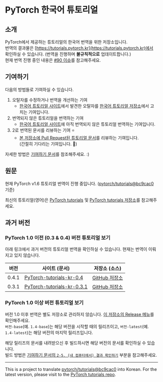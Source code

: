 # PyTorch 한국어 튜토리얼

## 소개

PyTorch에서 제공하는 튜토리얼의 한국어 번역을 위한 저장소입니다.\
번역의 결과물은 [https://tutorials.pytorch.kr](https://tutorials.pytorch.kr)에서 확인하실 수 있습니다. (번역을 진행하며 **불규칙적으로** 업데이트합니다.)\
현재 번역 진행 중인 내용은 [#90 이슈](https://github.com/9bow/PyTorch-tutorials-kr/issues/90)를 참고해주세요.

## 기여하기

다음의 방법들로 기여하실 수 있습니다.

1. 오탈자를 수정하거나 번역을 개선하는 기여
   * [한국어 튜토리얼 사이트](http://tutorials.pytorch.kr/)에서 발견한 오탈자를 [한국어 튜토리얼 저장소](https://github.com/9bow/PyTorch-tutorials-kr)에서 고치는 기여입니다.
2. 번역되지 않은 튜토리얼을 번역하는 기여
   * [한국어 튜토리얼 사이트](http://tutorials.pytorch.kr/)에 아직 번역되지 않은 튜토리얼 번역하는 기여입니다.
3. 2로 번역된 문서를 리뷰하는 기여 :star:
   * [본 저장소에 Pull Request된 튜토리얼 문서](https://github.com/9bow/PyTorch-tutorials-kr/pulls)를 리뷰하는 기여입니다. \
     (간절히 기다리는 기여입니다. :pray:)

자세한 방법은 [기여하기 문서](CONTRIBUTING.md)를 참조해주세요. :)

## 원문

현재 PyTorch v1.6 튜토리얼 번역이 진행 중입니다. ([pytorch/tutorials@bc9cac0](https://github.com/pytorch/tutorials/commit/bc9cac0a77512136d91d717e3c8f1e83165b196d) 기준)

최신의 튜토리얼(영어)은 [PyTorch tutorials](https://pytorch.org/tutorials) 및 [PyTorch tutorials 저장소](https://github.com/pytorch/tutorials)를 참고해주세요.

## 과거 버전

### PyTorch 1.0 이전 (0.3 & 0.4) 버전 튜토리얼 보기

아래 링크에서 과거 버전의 튜토리얼 번역을 확인하실 수 있습니다. 현재는 번역이 이뤄지고 있지 않습니다.

  | 버전   | 사이트 (문서) | 저장소 (소스) |
  | ------ | ------------- | ------------- |
  | 0.4.1  | [PyTorch-tutorials-kr-0.4](https://9bow.github.io/PyTorch-tutorials-kr-0.4) | [GitHub 저장소](https://github.com/9bow/PyTorch-tutorials-kr-0.4) |
  | 0.3.1  | [PyTorch-tutorials-kr-0.3.1](https://9bow.github.io/PyTorch-tutorials-kr-0.3.1) | [GitHub 저장소](https://github.com/9bow/PyTorch-tutorials-kr-0.3.1) |

### PyTorch 1.0 이상 버전 튜토리얼 보기

버전 1.0 이후 번역은 별도 저장소로 관리하지 않습니다. [이 저장소의 Release 메뉴](https://github.com/9bow/PyTorch-tutorials-kr/releases)를 확인해주세요. \
`버전-base`(예. `1.4-base`)는 해당 버전을 시작할 때의 릴리즈이고, `버전-latest`(예. `1.4-latest`)는 해당 버전의 마지막 릴리즈입니다.

해당 릴리즈의 문서를 내려받으신 후 빌드하시면 해당 버전의 문서를 확인하실 수 있습니다. \
빌드 방법은 [기여하기 문서의 `2-5. (내 컴퓨터에서) 결과 확인하기`](https://github.com/9bow/PyTorch-tutorials-kr/blob/master/CONTRIBUTING.md#2-5-내-컴퓨터에서-결과-확인하기) 부분을 참고해주세요.

---
This is a project to translate [pytorch/tutorials@bc9cac0](https://github.com/pytorch/tutorials/commit/bc9cac0a77512136d91d717e3c8f1e83165b196d) into Korean.
For the latest version, please visit to the [PyTorch tutorials repo](https://github.com/pytorch/tutorials).
